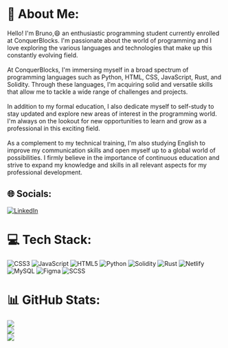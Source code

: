 # 💫 About Me:
Hello! I'm Bruno,😄 an enthusiastic programming student currently enrolled at ConquerBlocks. I'm passionate about the world of programming and I love exploring the various languages and technologies that make up this constantly evolving field.<br><br>
At ConquerBlocks, I'm immersing myself in a broad spectrum of programming languages such as Python, HTML, CSS, JavaScript, Rust, and Solidity. Through these languages, I'm acquiring solid and versatile skills that allow me to tackle a wide range of challenges and projects.<br><br>
In addition to my formal education, I also dedicate myself to self-study to stay updated and explore new areas of interest in the programming world. I'm always on the lookout for new opportunities to learn and grow as a professional in this exciting field.<br><br>
As a complement to my technical training, I'm also studying English to improve my communication skills and open myself up to a global world of possibilities. I firmly believe in the importance of continuous education and strive to expand my knowledge and skills in all relevant aspects for my professional development.


## 🌐 Socials:
[![LinkedIn](https://img.shields.io/badge/LinkedIn-%230077B5.svg?logo=linkedin&logoColor=white)](https://linkedin.com/in/https://www.linkedin.com/in/bruno-orgilles-309505262) 

# 💻 Tech Stack:
![CSS3](https://img.shields.io/badge/css3-%231572B6.svg?style=flat&logo=css3&logoColor=white) ![JavaScript](https://img.shields.io/badge/javascript-%23323330.svg?style=flat&logo=javascript&logoColor=%23F7DF1E) ![HTML5](https://img.shields.io/badge/html5-%23E34F26.svg?style=flat&logo=html5&logoColor=white) ![Python](https://img.shields.io/badge/python-3670A0?style=flat&logo=python&logoColor=ffdd54) ![Solidity](https://img.shields.io/badge/Solidity-%23363636.svg?style=flat&logo=solidity&logoColor=white) ![Rust](https://img.shields.io/badge/rust-%23000000.svg?style=flat&logo=rust&logoColor=white) ![Netlify](https://img.shields.io/badge/netlify-%23000000.svg?style=flat&logo=netlify&logoColor=#00C7B7) ![MySQL](https://img.shields.io/badge/mysql-%2300f.svg?style=flat&logo=mysql&logoColor=white) 	![Figma](https://img.shields.io/badge/figma-%23F24E1E.svg?style=flat&logo=figma&logoColor=white) ![SCSS](https://img.shields.io/badge/SCSS-%23CC6699.svg?style=flat&logo=SASS&logoColor=white)

# 📊 GitHub Stats:
![](https://github-readme-stats.vercel.app/api?username=iberoFPV&theme=react&hide_border=false&include_all_commits=true&count_private=true)<br/>
![](https://github-readme-streak-stats.herokuapp.com/?user=iberoFPV&theme=react&hide_border=false)<br/>
![](https://github-readme-stats.vercel.app/api/top-langs/?username=iberoFPV&theme=react&hide_border=false&include_all_commits=true&count_private=true&layout=compact)


